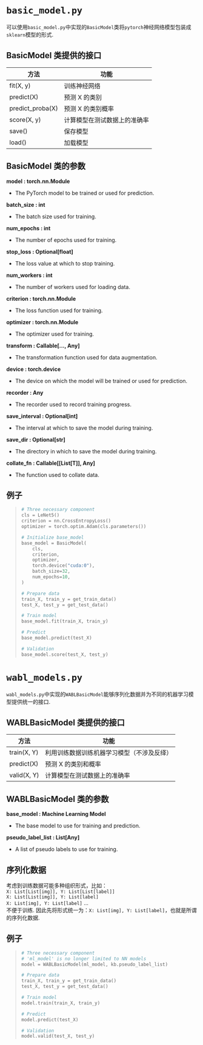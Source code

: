 # `basic_model.py`

可以使用`basic_model.py`中实现的`BasicModel`类将`pytorch`神经网络模型包装成`sklearn`模型的形式.

## BasicModel 类提供的接口

|  方法   | 功能  |
|  ----  | ----  |
| fit(X, y) | 训练神经网络 |
| predict(X) | 预测 X 的类别 |
| predict_proba(X) | 预测 X 的类别概率 |
| score(X, y) | 计算模型在测试数据上的准确率 |
| save() | 保存模型 |
| load() | 加载模型 |


## BasicModel 类的参数

**model : torch.nn.Module** 
+ The PyTorch model to be trained or used for prediction.

**batch_size : int**
+ The batch size used for training.

**num_epochs : int**
+ The number of epochs used for training.

**stop_loss : Optional[float]**
+ The loss value at which to stop training.

**num_workers : int**
+ The number of workers used for loading data.

**criterion : torch.nn.Module**
+ The loss function used for training.

**optimizer : torch.nn.Module**
+ The optimizer used for training.

**transform : Callable[..., Any]**
+ The transformation function used for data augmentation.

**device : torch.device**
+ The device on which the model will be trained or used for prediction.

**recorder : Any**
+ The recorder used to record training progress.

**save_interval : Optional[int]**
+ The interval at which to save the model during training.

**save_dir : Optional[str]**
+ The directory in which to save the model during training.

**collate_fn : Callable[[List[T]], Any]**
+ The function used to collate data.

## 例子
>
> ```python
> # Three necessary component
> cls = LeNet5()
> criterion = nn.CrossEntropyLoss()
> optimizer = torch.optim.Adam(cls.parameters())
> 
> # Initialize base_model
> base_model = BasicModel(
>     cls,
>     criterion,
>     optimizer,
>     torch.device("cuda:0"),
>     batch_size=32,
>     num_epochs=10,
> )
>
> # Prepare data
> train_X, train_y = get_train_data()
> test_X, test_y = get_test_data()
> 
> # Train model
> base_model.fit(train_X, train_y)
>
> # Predict
> base_model.predict(test_X)
>
> # Validation
> base_model.score(test_X, test_y)
> ```

# `wabl_models.py`

`wabl_models.py`中实现的`WABLBasicModel`能够序列化数据并为不同的机器学习模型提供统一的接口.

## WABLBasicModel 类提供的接口

|  方法   | 功能  |
|  ----  | ----  |
| train(X, Y) | 利用训练数据训练机器学习模型（不涉及反绎） |
| predict(X) | 预测 X 的类别和概率 |
| valid(X, Y) | 计算模型在测试数据上的准确率 |

## WABLBasicModel 类的参数
**base_model : Machine Learning Model**
+ The base model to use for training and prediction.

**pseudo_label_list : List[Any]**
+ A list of pseudo labels to use for training.

## 序列化数据
考虑到训练数据可能多种组织形式，比如：\
`X: List[List[img]], Y: List[List[label]]`\
`X: List[List[img]], Y: List[label]`\
`X: List[img], Y: List[label]`
... \
不便于训练. 因此先将形式统一为：`X: List[img], Y: List[label]`，也就是所谓的序列化数据.

## 例子
>
> ```python
> # Three necessary component
> # 'ml_model' is no longer limited to NN models
> model = WABLBasicModel(ml_model, kb.pseudo_label_list)
>
> # Prepare data
> train_X, train_y = get_train_data()
> test_X, test_y = get_test_data()
> 
> # Train model
> model.train(train_X, train_y)
>
> # Predict
> model.predict(test_X)
>
> # Validation
> model.valid(test_X, test_y)
> ```